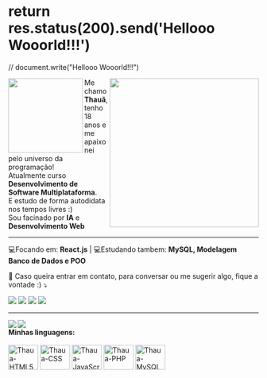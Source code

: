 # return res.status(200).send('Hellooo Wooorld!!!')
// document.write("Hellooo Wooorld!!!")

<img src="https://github.com/HollowDeev/HollowDeev/assets/106853230/ae364eae-4ada-4d02-9b9d-c664dcc16cd7" min-width="300px" max-width="300px" width="300px" align="right">

<p align="left"> 
  <img src="https://github.com/HollowDeev/HollowDeev/assets/106853230/c907f678-011c-4bd3-9f89-8d6e4baeb696" min-width="150px" max-width="150px" width="150px" align="left">
  Me chamo <strong>Thauã</strong>, tenho 18 anos e me apaixonei pelo universo da programação! <br> Atualmente curso <strong>Desenvolvimento de Software Multiplataforma</strong>.<br>
  E estudo de forma autodidata nos tempos livres :) <br>
  Sou facinado por <strong>IA</strong> e <strong>Desenvolvimento Web</strong>
</p>

<hr>

<div aling="left">
   <span align="left"> 💻Focando em: <strong>React.js</strong> |</span>
   <span> 💻Estudando tambem: <strong>MySQL, Modelagem Banco de Dados e POO </strong> </span>
</div>

<p align="left">
  💌 Caso queira entrar em contato, para conversar ou me sugerir algo, fique a vontade :) ⤵️
</p>

<p align="left">
  <a href="mailto:thaua19felipe@proton.me" alt="Gmail">
  <img src="https://img.shields.io/badge/-Gmail-FF0000?style=flat-square&labelColor=FF0000&logo=gmail&logoColor=white&link=LINK-DO-SEU-EMAIL" /></a>

  <a href="https://www.linkedin.com/in/thauã-dos-santos-1196a4240/" alt="Linkedin">
  <img src="https://img.shields.io/badge/-Linkedin-0e76a8?style=flat-square&logo=Linkedin&logoColor=white&link=LINK-DO-SEU-LINKEDIN" /></a>

  <a href="https://wa.me/5519995799224?text=Ol%C3%A1%21+Vim+do+seu+perfil+do+Github..." alt="WhatsApp">
  <img src="https://img.shields.io/badge/-WhatsApp-25d366?style=flat-square&labelColor=25d366&logo=whatsapp&logoColor=white&link=API-DO-SEU-WHATSAPP"/></a>

  <a href="https://www.instagram.com/thaua_felipe/" alt="Instagram">
  <img src="https://img.shields.io/badge/-Instagram-DF0174?style=flat-square&labelColor=DF0174&logo=instagram&logoColor=white&link=LINK-DO-SEU-INSTAGRAM"/></a>
</p>

<hr>

<a>
  <img src="https://github-readme-stats.vercel.app/api/top-langs/?username=HollowDeev&count_private=true&show_icons=true&theme=tokyonight" align="left"/>
  <img src="https://github-readme-stats.vercel.app/api?username=HollowDeev&count_private=true&show_icons=true&theme=tokyonight"/>
</a>

<div>
  <span> <strong>Minhas linguagens:</strong> </span><br><br>
  <img src="https://cdn.jsdelivr.net/gh/devicons/devicon/icons/html5/html5-original.svg" height="50px" width="60px" alt="Thaua-HTML5" />
  <img src="https://cdn.jsdelivr.net/gh/devicons/devicon/icons/css3/css3-original.svg" height="50px" width="60px" alt="Thaua-CSS" />
  <img src="https://cdn.jsdelivr.net/gh/devicons/devicon/icons/javascript/javascript-original.svg" height="50px" width="60px" alt="Thaua-JavaScript" />
  <img src="https://cdn.jsdelivr.net/gh/devicons/devicon/icons/php/php-plain.svg" height="50px" width="60px" alt="Thaua-PHP"  />
  <img src="https://cdn.jsdelivr.net/gh/devicons/devicon/icons/mysql/mysql-original.svg" height="50px" width="60px" alt="Thaua-MySQL" />
</div>




